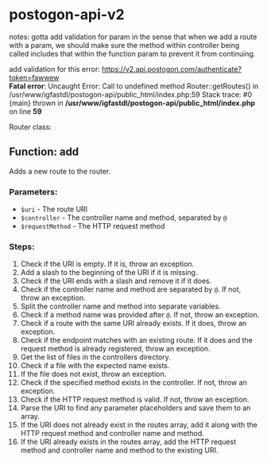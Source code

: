 # postogon-api-v2

notes: gotta add validation for param in the sense that when we add a route with a param, we should make sure the method within controller being called includes that within the function param to prevent it from continuing.

add validation for this error:
https://v2.api.postogon.com/authenticate?token=fawwew
<br />
<b>Fatal error</b>:  Uncaught Error: Call to undefined method Router::getRoutes() in /usr/www/igfastdl/postogon-api/public_html/index.php:59
Stack trace:
#0 {main}
  thrown in <b>/usr/www/igfastdl/postogon-api/public_html/index.php</b> on line <b>59</b><br />

Router class:
## Function: add

Adds a new route to the router.

### Parameters:

- `$uri` - The route URI
- `$controller` - The controller name and method, separated by `@`
- `$requestMethod` - The HTTP request method

### Steps:

1. Check if the URI is empty. If it is, throw an exception.
2. Add a slash to the beginning of the URI if it is missing.
3. Check if the URI ends with a slash and remove it if it does.
4. Check if the controller name and method are separated by `@`. If not, throw an exception.
5. Split the controller name and method into separate variables.
6. Check if a method name was provided after `@`. If not, throw an exception.
7. Check if a route with the same URI already exists. If it does, throw an exception.
8. Check if the endpoint matches with an existing route. If it does and the request method is already registered, throw an exception.
9. Get the list of files in the controllers directory.
10. Check if a file with the expected name exists.
11. If the file does not exist, throw an exception.
12. Check if the specified method exists in the controller. If not, throw an exception.
13. Check if the HTTP request method is valid. If not, throw an exception.
14. Parse the URI to find any parameter placeholders and save them to an array.
15. If the URI does not already exist in the routes array, add it along with the HTTP request method and controller name and method.
16. If the URI already exists in the routes array, add the HTTP request method and controller name and method to the existing URI.
